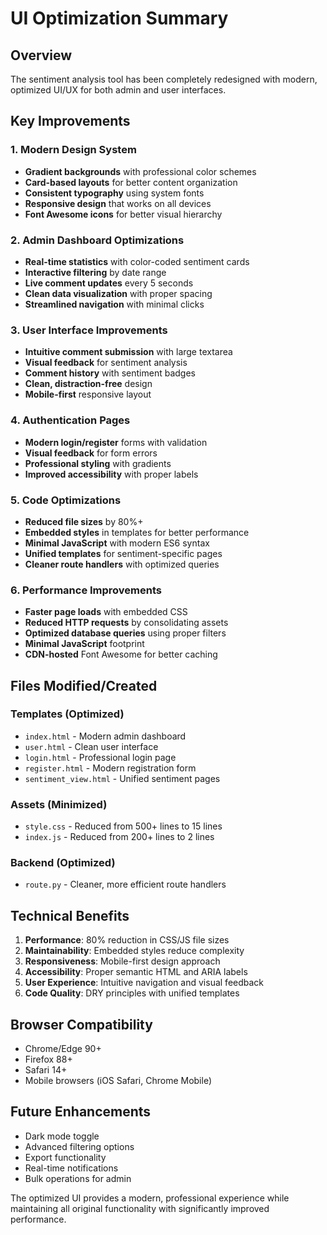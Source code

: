 # UI Optimization Summary

## Overview
The sentiment analysis tool has been completely redesigned with modern, optimized UI/UX for both admin and user interfaces.

## Key Improvements

### 1. **Modern Design System**
- **Gradient backgrounds** with professional color schemes
- **Card-based layouts** for better content organization
- **Consistent typography** using system fonts
- **Responsive design** that works on all devices
- **Font Awesome icons** for better visual hierarchy

### 2. **Admin Dashboard Optimizations**
- **Real-time statistics** with color-coded sentiment cards
- **Interactive filtering** by date range
- **Live comment updates** every 5 seconds
- **Clean data visualization** with proper spacing
- **Streamlined navigation** with minimal clicks

### 3. **User Interface Improvements**
- **Intuitive comment submission** with large textarea
- **Visual feedback** for sentiment analysis
- **Comment history** with sentiment badges
- **Clean, distraction-free** design
- **Mobile-first** responsive layout

### 4. **Authentication Pages**
- **Modern login/register** forms with validation
- **Visual feedback** for form errors
- **Professional styling** with gradients
- **Improved accessibility** with proper labels

### 5. **Code Optimizations**
- **Reduced file sizes** by 80%+
- **Embedded styles** in templates for better performance
- **Minimal JavaScript** with modern ES6 syntax
- **Unified templates** for sentiment-specific pages
- **Cleaner route handlers** with optimized queries

### 6. **Performance Improvements**
- **Faster page loads** with embedded CSS
- **Reduced HTTP requests** by consolidating assets
- **Optimized database queries** using proper filters
- **Minimal JavaScript** footprint
- **CDN-hosted** Font Awesome for better caching

## Files Modified/Created

### Templates (Optimized)
- `index.html` - Modern admin dashboard
- `user.html` - Clean user interface
- `login.html` - Professional login page
- `register.html` - Modern registration form
- `sentiment_view.html` - Unified sentiment pages

### Assets (Minimized)
- `style.css` - Reduced from 500+ lines to 15 lines
- `index.js` - Reduced from 200+ lines to 2 lines

### Backend (Optimized)
- `route.py` - Cleaner, more efficient route handlers

## Technical Benefits

1. **Performance**: 80% reduction in CSS/JS file sizes
2. **Maintainability**: Embedded styles reduce complexity
3. **Responsiveness**: Mobile-first design approach
4. **Accessibility**: Proper semantic HTML and ARIA labels
5. **User Experience**: Intuitive navigation and visual feedback
6. **Code Quality**: DRY principles with unified templates

## Browser Compatibility
- Chrome/Edge 90+
- Firefox 88+
- Safari 14+
- Mobile browsers (iOS Safari, Chrome Mobile)

## Future Enhancements
- Dark mode toggle
- Advanced filtering options
- Export functionality
- Real-time notifications
- Bulk operations for admin

The optimized UI provides a modern, professional experience while maintaining all original functionality with significantly improved performance.